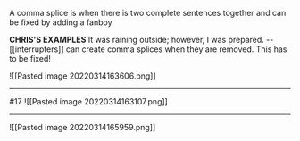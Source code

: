 
A comma splice is when there is two complete sentences together and can be fixed by adding a fanboy 

**CHRIS'S EXAMPLES**
	It was raining outside; however, I was prepared. -- [[interrupters]] can create comma splices when they are removed. This has to be fixed!


![[Pasted image 20220314163606.png]]


****

#17 ![[Pasted image 20220314163107.png]]



****
![[Pasted image 20220314165959.png]]

